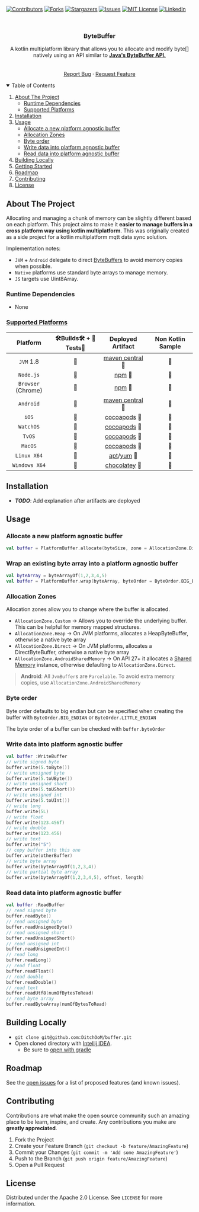 [![Contributors][contributors-shield]][contributors-url]
[![Forks][forks-shield]][forks-url]
[![Stargazers][stars-shield]][stars-url]
[![Issues][issues-shield]][issues-url]
[![MIT License][license-shield]][license-url]
[![LinkedIn][linkedin-shield]][linkedin-url]


<!-- PROJECT LOGO -->
<!--suppress ALL -->

<br />
<p align="center">
<h3 align="center">ByteBuffer</h3>

<p align="center">
A kotlin multiplatform library that allows you to allocate and modify byte[] natively using an API similar to <a href="https://docs.oracle.com/javase/8/docs/api/java/nio/ByteBuffer.html"><strong>Java's ByteBuffer API.</strong></a>
<br />
<!-- <a href="https://github.com/DitchOoM/buffer"><strong>Explore the docs »</strong></a> -->
<br />
<br />
<!-- <a href="https://github.com/DitchOoM/buffer">View Demo</a>
· -->
<a href="https://github.com/DitchOoM/buffer/issues">Report Bug</a>
·
<a href="https://github.com/DitchOoM/buffer/issues">Request Feature</a>
</p>


<details open="open">
  <summary>Table of Contents</summary>
  <ol>
    <li>
      <a href="#about-the-project">About The Project</a>
      <ul>
        <li><a href="#runtime-dependencies">Runtime Dependencies</a></li>
      </ul>
      <ul>
        <li><a href="#supported-platforms">Supported Platforms</a></li>
      </ul>
    </li>
    <li><a href="#installation">Installation</a></li>
    <li>
      <a href="#usage">Usage</a>
      <ul>
        <li><a href="#allocate-a-new-platform-agnostic-buffer">Allocate a new platform agnostic buffer</a></li>
        <li><a href="#allocation-zone">Allocation Zones</a></li>
        <li><a href="#byte-order">Byte order</a></li>
        <li><a href="#write-data-into-platform-agnostic-buffer">Write data into platform agnostic buffer</a></li>
        <li><a href="#read-data-into-platform-agnostic-buffer">Read data into platform agnostic buffer</a></li>
      </ul>
    </li>
    <li>
      <a href="#building-locally">Building Locally</a>
    </li>
    <li><a href="#getting-started">Getting Started</a></li>
    <li><a href="#roadmap">Roadmap</a></li>
    <li><a href="#contributing">Contributing</a></li>
    <li><a href="#license">License</a></li>
  </ol>
</details>

## About The Project

Allocating and managing a chunk of memory can be slightly different based on each platform. This project aims to make
it **easier to manage buffers in a cross platform way using kotlin multiplatform**. This was originally created as a
side project for a kotlin multiplatform mqtt data sync solution.

Implementation notes:

* `JVM` + `Android` delegate to direct [ByteBuffers][byte-buffer-api] to avoid memory copies when possible.
* `Native` platforms use standard byte arrays to manage memory.
* `JS` targets use Uint8Array.

### Runtime Dependencies

* None

### [Supported Platforms](https://kotlinlang.org/docs/reference/mpp-supported-platforms.html)

| Platform | 🛠Builds🛠 + 🔬Tests🔬 | Deployed Artifact | Non Kotlin Sample |  
| :---: | :---: | :---: | :---: |
| `JVM` 1.8 |🚀| [maven central][maven-central] 🔮|🔮|
| `Node.js` |🚀|[npm][npm] 🔮|🔮|
| `Browser` (Chrome) |🚀|[npm][npm] 🔮|🔮|
| `Android` |🚀|[maven central][maven-central]  🔮|🔮|
| `iOS` |🚀|[cocoapods][cocoapods] 🔮|🔮|
| `WatchOS` |🚀|[cocoapods][cocoapods] 🔮|🔮|
| `TvOS` |🚀|[cocoapods][cocoapods] 🔮|🔮|
| `MacOS` |🚀|[cocoapods][cocoapods] 🔮|🔮|
| `Linux X64` |🚀|[apt][apt]/[yum][yum] 🔮|🔮|
| `Windows X64` |🚀|[chocolatey][chocolately] 🔮|🔮|

## Installation

- **_TODO_**: Add explanation after artifacts are deployed

## Usage

### Allocate a new platform agnostic buffer

```kotlin
val buffer = PlatformBuffer.allocate(byteSize, zone = AllocationZone.Direct, byteOrder = ByteOrder.BIG_ENDIAN)
```

### Wrap an existing byte array into a platform agnostic buffer
```kotlin
val byteArray = byteArrayOf(1,2,3,4,5)
val buffer = PlatformBuffer.wrap(byteArray, byteOrder = ByteOrder.BIG_ENDIAN)
```

### Allocation Zones
Allocation zones allow you to change where the buffer is allocated.
- `AllocationZone.Custom` -> Allows you to override the underlying buffer. This can be helpful for memory mapped structures.
- `AllocationZone.Heap` -> On JVM platforms, allocates a HeapByteBuffer, otherwise a native byte array
- `AllocationZone.Direct` -> On JVM platforms, allocates a DirectByteBuffer, otherwise a native byte array
- `AllocationZone.AndroidSharedMemory` -> On API 27+ it allocates a [Shared Memory](https://developer.android.com/reference/android/os/SharedMemory) instance, otherwise defaulting to `AllocationZone.Direct`.

> **Android**: All `JvmBuffer`s are `Parcelable`. To avoid extra memory copies, use `AllocationZone.AndroidSharedMemory`

### Byte order
Byte order defaults to big endian but can be specified when creating the buffer with `ByteOrder.BIG_ENDIAN` or `ByteOrder.LITTLE_ENDIAN`

The byte order of a buffer can be checked with `buffer.byteOrder`

### Write data into platform agnostic buffer

```kotlin
val buffer :WriteBuffer
// write signed byte
buffer.write(5.toByte())
// write unsigned byte
buffer.write(5.toUByte())
// write unsigned short
buffer.write(5.toUShort())
// write unsigned int
buffer.write(5.toUInt())
// write long
buffer.write(5L)
// write float
buffer.write(123.456f)
// write double
buffer.write(123.456)
// write text
buffer.write("5")
// copy buffer into this one
buffer.write(otherBuffer)
// write byte array
buffer.write(byteArrayOf(1,2,3,4))
// write partial byte array
buffer.write(byteArrayOf(1,2,3,4,5), offset, length)
```

### Read data into platform agnostic buffer

```kotlin
val buffer :ReadBuffer
// read signed byte
buffer.readByte()
// read unsigned byte
buffer.readUnsignedByte()
// read unsigned short
buffer.readUnsignedShort()
// read unsigned int
buffer.readUnsignedInt()
// read long
buffer.readLong()
// read float
buffer.readFloat()
// read double
buffer.readDouble()
// read text
buffer.readUtf8(numOfBytesToRead)
// read byte array
buffer.readByteArray(numOfBytesToRead)
```

## Building Locally

- `git clone git@github.com:DitchOoM/buffer.git`
- Open cloned directory with [Intellij IDEA](https://www.jetbrains.com/idea/download).
    - Be sure to [open with gradle](https://www.jetbrains.com/help/idea/gradle.html#gradle_import_project_start)

## Roadmap

See the [open issues](https://github.com/DitchOoM/buffer/issues) for a list of proposed features (and known issues).

## Contributing

Contributions are what make the open source community such an amazing place to be learn, inspire, and create. Any
contributions you make are **greatly appreciated**.

1. Fork the Project
2. Create your Feature Branch (`git checkout -b feature/AmazingFeature`)
3. Commit your Changes (`git commit -m 'Add some AmazingFeature'`)
4. Push to the Branch (`git push origin feature/AmazingFeature`)
5. Open a Pull Request

## License

Distributed under the Apache 2.0 License. See `LICENSE` for more information.

[contributors-shield]: https://img.shields.io/github/contributors/DitchOoM/buffer.svg?style=for-the-badge

[contributors-url]: https://github.com/DitchOoM/buffer/graphs/contributors

[forks-shield]: https://img.shields.io/github/forks/DitchOoM/buffer.svg?style=for-the-badge

[forks-url]: https://github.com/DitchOoM/buffer/network/members

[stars-shield]: https://img.shields.io/github/stars/DitchOoM/buffer.svg?style=for-the-badge

[stars-url]: https://github.com/DitchOoM/buffer/stargazers

[issues-shield]: https://img.shields.io/github/issues/DitchOoM/buffer.svg?style=for-the-badge

[issues-url]: https://github.com/DitchOoM/buffer/issues

[license-shield]: https://img.shields.io/github/license/DitchOoM/buffer.svg?style=for-the-badge

[license-url]: https://github.com/DitchOoM/buffer/blob/master/LICENSE.md

[linkedin-shield]: https://img.shields.io/badge/-LinkedIn-black.svg?style=for-the-badge&logo=linkedin&colorB=555

[linkedin-url]: https://www.linkedin.com/in/thebehera

[byte-buffer-api]: https://docs.oracle.com/javase/8/docs/api/java/nio/ByteBuffer.html

[maven-central]: https://search.maven.org/search?q=com.ditchoom

[npm]: https://www.npmjs.com/search?q=ditchoom-buffer

[cocoapods]: https://cocoapods.org/pods/DitchOoM-buffer

[apt]: https://packages.ubuntu.com/search?keywords=ditchoom&searchon=names&suite=groovy&section=all

[yum]: https://pkgs.org/search/?q=DitchOoM-buffer

[chocolately]: https://chocolatey.org/packages?q=DitchOoM-buffer
